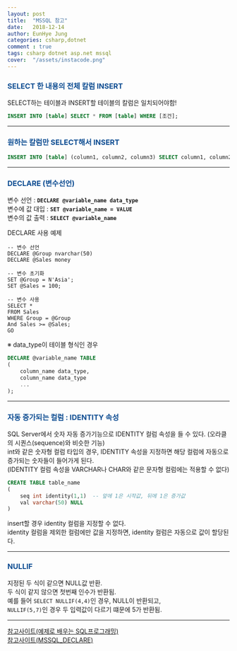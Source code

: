 ```yaml
---
layout: post
title:  "MSSQL 참고"
date:   2018-12-14
author: EunHye Jung
categories: csharp,dotnet
comment : true
tags: csharp dotnet asp.net mssql
cover:  "/assets/instacode.png"
---  
```

   
### <font color = "#0E4D92"> SELECT 한 내용의 전체 칼럼 INSERT </font>    
SELECT하는 테이블과 INSERT할 테이블의 칼럼은 일치되어야함!      
      
```sql
INSERT INTO [table] SELECT * FROM [table] WHERE [조건];
```     
   
   
- - -   
      
### <font color = "#0E4D92"> 원하는 칼럼만 SELECT해서 INSERT </font>    
    
```sql   
INSERT INTO [table] (column1, column2, column3) SELECT column1, column2, column3 FROM [table] WHERE [조건]; 
```   
    
    
- - -    
      
### <font color = "#0E4D92"> DECLARE (변수선언) </font>    
    
변수 선언 : <b> `DECLARE @variable_name data_type` </b>    
변수에 값 대입 : <b> `SET @variable_name = VALUE`</b>      
변수의 값 출력 : <b> `SELECT @variable_name`</b>   
     
DECLARE 사용 예제  
```
-- 변수 선언  
DECLARE @Group nvarchar(50)
DECLARE @Sales money

-- 변수 초기화
SET @Group = N'Asia';
SET @Sales = 100;

-- 변수 사용 
SELECT * 
FROM Sales
WHERE Group = @Group
And Sales >= @Sales;
GO
```  
     
※ data_type이 테이블 형식인 경우  
```sql
DECLARE @variable_name TABLE
(
    column_name data_type,
    column_name data_type
    ...
);
```     
      
- - -  
       
### <font color = "#0E4D92"> 자동 증가되는 컬럼 : IDENTITY 속성 </font>    
        
SQL Server에서 숫자 자동 증가기능으로 IDENTITY 컬럼 속성을 들 수 있다. (오라클의 시퀀스(sequence)와 비슷한 기능)      
int와 같은 숫자형 컬럼 타입의 경우, IDENTITY 속성을 지정하면 해당 컬럼에 자동으로 증가되는 숫자들이 들어가게 된다.  
(IDENTITY 컬럼 속성을 VARCHAR나 CHAR와 같은 문자형 컬럼에는 적용할 수 없다)  
   
   
```sql  
CREATE TABLE table_name
(
    seq int identity(1,1)  -- 앞에 1은 시작값, 뒤에 1은 증가값
    val varchar(50) NULL
)
```    
   
insert할 경우 identity 컬럼을 지정할 수 없다.   
identity 컬럼을 제외한 컬럼에만 값을 지정하면, identity 컬럼은 자동으로 값이 할당된다.   
      
- - -  
       
### <font color = "#0E4D92"> NULLIF </font>    
    
지정된 두 식이 같으면 NULL값 반환.  
두 식이 같지 않으면 첫번째 인수가 반환됨.  
예를 들어 `SELECT NULLIF(4,4)`인 경우, NULL이 반환되고,  
`NULLIF(5,7)`인 경우 두 입력값이 다르기 떄문에 5가 반환됨.   
   
     
- - -  
       
[참고사이트(예제로 배우는 SQL프로그래밍)](http://www.sqlprogram.com/Basics/sql-declare.aspx)   
[참고사이트(MSSQL_DECLARE)](http://blog.naver.com/PostView.nhn?blogId=jihoon8912&logNo=220309789072)       
    
